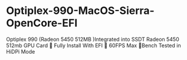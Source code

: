 # Optiplex-990-MacOS-Sierra-OpenCore-EFI
Optiplex 990 (Radeon 5450 512MB )Integrated into SSDT
Radeon 5450 512mb GPU Card 
Fully Install With EFI 
60FPS Max Bench Tested in HiDPi Mode

